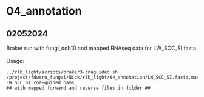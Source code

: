 # 04_annotation

## 02052024

Braker run with fungi_odb10 and mapped RNAseq data for LW_SCC_SI.fasta\
\
Usage:
```
../rlb_light/scripts/braker3-rnaguided.sh /project/fdwsru_fungal/Nick/rlb_light/04_annotation/LW_SCC_SI.fasta.masked LW_SCC_SI_rna-guided bams
## with mapped forward and reverse files in folder ##
```

